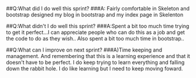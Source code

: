##Q:What did I do well this sprint?
###A: Fairly comfortable in Skeleton and bootstrap designed my blog in bootstrap and my index page in Skelenton 
    
##Q:What didn't I do well this sprint?
###A:Spent a bit too much time trying to get it perfect...I can appreciate people who can do this as a job and get the code to do as they wish.. Also spent a bit too much time in bootstrap..

##Q:What can I improve on next sprint?
###A)Time keeping and management. And remembering that this is a learning experience and that it doesn't have to be perfect. I do keep trying to learn everything and falling down the rabbit hole. I do like learning but I need to keep moving foward.